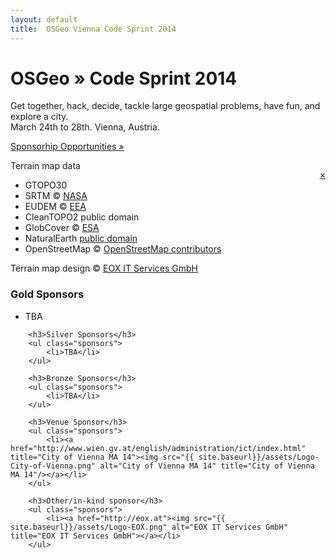 ```yaml
---
layout: default
title:  OSGeo Vienna Code Sprint 2014
---
```


<div class="jumbotron frontpage" style="position: relative;">
    <div id="map"></div>
    <div class="container">
        <h1>OSGeo &raquo; Code Sprint 2014</h1>
        <p>Get together, hack, decide, tackle large geospatial problems, have fun, and explore a city.<br />
            March 24th to 28th. Vienna, Austria.</p>
        <p style="margin-top: 1em"><a class="btn btn-primary btn-lg" href="{{ site.baseurl}}/sponsoring.html" style="text-shadow: none;">Sponsorhip Opportunities &raquo;</a></p>
    </div>
    <div id="terrain_attribution">
        <p style="float: right"><a href="#" onclick="toggle(terrain_attribution)">&#215;</a></p>
        <p>Terrain map data</p>
        <ul>
            <li>GTOPO30</li>
            <li>SRTM &copy; <a href='http://nasa.gov'>NASA</a></li>
            <li>EUDEM &copy; <a href='http://www.eea.europa.eu/'>EEA</a></li>
            <li>CleanTOPO2 public domain</li>
            <li>GlobCover &copy; <a href='http://esa.int'>ESA</a></li>
            <li>NaturalEarth <a href='http://www.naturalearthdata.com/about/terms-of-use/'>public domain</a></li>
            <li>OpenStreetMap &copy; <a href='http://www.openstreetmap.org'>OpenStreetMap contributors</a></li>
        </ul>
        <p>Terrain map design &copy; <a href='http://eox.at'>EOX IT Services GmbH</a></p>
    </div>
</div>

<div class="container">
        <h3>Gold Sponsors</h3>
        <ul class="sponsors">
            <li>TBA</li>
        </ul>

        <h3>Silver Sponsors</h3>
        <ul class="sponsors">
            <li>TBA</li>
        </ul>

        <h3>Bronze Sponsors</h3>
        <ul class="sponsors">
            <li>TBA</li>
        </ul>

        <h3>Venue Sponsor</h3>
        <ul class="sponsors">
            <li><a href="http://www.wien.gv.at/english/administration/ict/index.html" title="City of Vienna MA 14"><img src="{{ site.baseurl}}/assets/Logo-City-of-Vienna.png" alt="City of Vienna MA 14" title="City of Vienna MA 14"/></a></li>
        </ul>

        <h3>Other/in-kind sponsor</h3>
        <ul class="sponsors">
            <li><a href="http://eox.at"><img src="{{ site.baseurl}}/assets/Logo-EOX.png" alt="EOX IT Services GmbH" title="EOX IT Services GmbH"></a></li>
        </ul>
</div>

<script src="//maps.eox.at/lib/openlayers/OpenLayers.js"></script>
<script type="text/javascript">
function toggle(e) { e.style.display = (e.style.display == 'block' ? 'none' : 'block'); }

// Some defaults for various map layers
layerDefaults = {
    attribution: '&copy; EOX IT Services GmbH',
    url: [ 'http://a.tiles.maps.eox.at/wmts/','http://b.tiles.maps.eox.at/wmts/','http://c.tiles.maps.eox.at/wmts/','http://d.tiles.maps.eox.at/wmts/','http://e.tiles.maps.eox.at/wmts/' ],
    matrixSet: 'WGS84',
    style: 'default',
    format: 'image/png',
    resolutions: [ 0.70312500000000000000,0.35156250000000000000,0.17578125000000000000,0.08789062500000000000,0.04394531250000000000,0.02197265625000000000,0.01098632812500000000,0.00549316406250000000,0.00274658203125000000,0.00137329101562500000,0.00068664550781250000,0.00034332275390625000,0.00017166137695312500 ],
    maxExtent: new OpenLayers.Bounds(-180.000000,-90.000000,180.000000,90.000000),
    projection: new OpenLayers.Projection("EPSG:4326"),
    transitionEffect: 'resize',
    isphericalMercator: false,
    isBaseLayer: false,
    wrapDateLine: true,
    zoomOffset: 0
}

var terrain = new OpenLayers.Layer.WMTS(OpenLayers.Util.applyDefaults({ name: 'Terrain', layer: 'globcover', isBaseLayer: true, attribution: "Terrain &copy; <a href='#' onClick='toggle(terrain_attribution)'>Various</a>" }, layerDefaults));
var map = new OpenLayers.Map({ div: 'map', projection: 'EPSG:4326', displayProjection: 'EPSG:4326' })
map.addLayers([ terrain ]);
map.setCenter(new OpenLayers.LonLat(16.3731,48.2083), 10);
</script>
